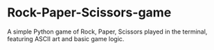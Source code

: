 # Rock-Paper-Scissors-game
A simple Python game of Rock, Paper, Scissors played in the terminal, featuring ASCII art and basic game logic.
